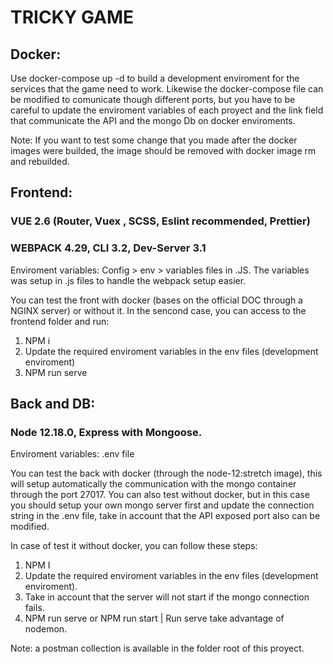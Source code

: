 # TRICKY GAME

## Docker:

Use docker-compose up -d to build a development enviroment for the services that the game need to work.
Likewise the docker-compose file can be modified to comunicate though different ports, but you have to be careful to update
the enviroment variables of each proyect and the link field that communicate the API and the mongo Db on docker enviroments.

Note: If you want to test some change that you made after the docker images were builded, the image should be removed with docker image rm <name image> and rebuilded.

## Frontend:

### VUE 2.6 (Router, Vuex , SCSS, Eslint recommended, Prettier)
### WEBPACK 4.29, CLI 3.2, Dev-Server 3.1

Enviroment variables: Config > env > variables files in .JS. The variables was setup in .js files to handle the webpack setup easier.

You can test the front with docker (bases on the official DOC through a NGINX server) or without it. In the sencond case, you can access to the frontend folder and run:

1. NPM i
2. Update the required enviroment variables in the env files (development enviroment)
3. NPM run serve

## Back and DB:

### Node 12.18.0, Express with Mongoose.

Enviroment variables: .env file

You can test the back with docker (through the node-12:stretch image), this will setup automatically the communication with the mongo container through the port 27017. You can also test without docker, but in this case you should setup your own mongo server first and update the connection string in the .env file, take in account that the API exposed port also can be modified.

In case of test it without docker, you can follow these steps:

1. NPM I
2. Update the required enviroment variables in the env files (development enviroment).
3. Take in account that the server will not start if the mongo connection fails.
4. NPM run serve or NPM run start | Run serve take advantage of nodemon.

Note: a postman collection is available in the folder root of this proyect.
